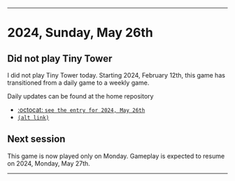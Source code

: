 
***

# 2024, Sunday, May 26th

## Did not play Tiny Tower

<!-- TODO: For each weekly entry, make sure the date is correct. The day of the week should be modified in 4 places !-->

I did not play Tiny Tower today. Starting 2024, February 12th, this game has transitioned from a daily game to a weekly game.

Daily updates can be found at the home repository

- [:octocat: `see the entry for 2024, May 26th`](https://github.com/seanpm2001/SeansLifeArchive_Images_TinyTower/tree/master/tiny%20tower/2024/05_May/26/) 
- [`(alt link)`](/tiny%20tower/2024/05_May/26/)

## Next session

This game is now played only on Monday. Gameplay is expected to resume on 2024, Monday, May 27th.

***
